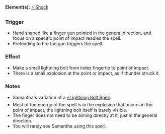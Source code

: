 **Element(s):** [⚡️ Shock](<../../../Magic/Elements/⚡️ Shock.md>)
### Trigger
- Hand shaped like a finger gun pointed in the general direction, and focus on a specific point of impact readies the spell.
- Pretending to fire the gun triggers the spell.
### Effect
- Make a small lightning bolt from index fingertip to point of impact.
- There is a small explosion at the point or impact, as if thunder struck it.
### Notes
- Samantha's variation of a [⚡️Lightning Bolt Spell](<../../../World/Society/Stereotypes/⚡️Lightning Bolt Spell.md>).
- Most of the energy of the spell is in the explosion that occurs in the point of impact, the lightning bolt itself is barely visible.
- The finger does not need to be aiming directly at it, just in the general direction.
- You will rarely see Samantha using this spell.